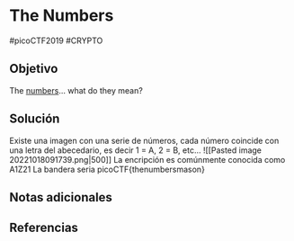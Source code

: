 # The Numbers
#picoCTF2019 #CRYPTO
## Objetivo
The [numbers](https://jupiter.challenges.picoctf.org/static/f209a32253affb6f547a585649ba4fda/the_numbers.png)... what do they mean?
## Solución
Existe una imagen con una serie de números, cada número coincide con una letra del abecedario, es decir 1 = A, 2 = B, etc...
 ![[Pasted image 20221018091739.png|500]]
 La encripción es comúnmente conocida como A1Z21
 La bandera seria 
 picoCTF{thenumbersmason}
## Notas adicionales

## Referencias
